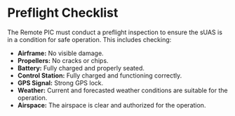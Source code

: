 
# Preflight Checklist

The Remote PIC must conduct a preflight inspection to ensure the sUAS is in a condition for safe operation. This includes checking:

*   **Airframe:** No visible damage.
*   **Propellers:** No cracks or chips.
*   **Battery:** Fully charged and properly seated.
*   **Control Station:** Fully charged and functioning correctly.
*   **GPS Signal:** Strong GPS lock.
*   **Weather:** Current and forecasted weather conditions are suitable for the operation.
*   **Airspace:** The airspace is clear and authorized for the operation.
